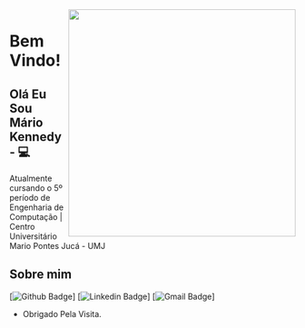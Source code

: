 

<!--
### Hi there 👋
**mkennedysf/mkennedysf** is a ✨ _special_ ✨ repository because its `README.md` (this file) appears on your GitHub profile.

Here are some ideas to get you started:

- 🔭 I’m currently working on ...
- 🌱 I’m currently learning ...
- 👯 I’m looking to collaborate on ...
- 🤔 I’m looking for help with ...
- 💬 Ask me about ...
- 📫 How to reach me: ...
- 😄 Pronouns: ...
- ⚡ Fun fact: ...
-->

<img align="right" width="400" height="400" src="https://media.giphy.com/media/26tn33aiTi1jkl6H6/giphy.gif">

# Bem Vindo!

## Olá Eu Sou Mário Kennedy - 💻 


Atualmente cursando o 5º período de Engenharia de Computação | Centro Universitário Mario Pontes Jucá - UMJ

## Sobre mim
[![Github Badge](https://img.shields.io/badge/-Github-000?style=flat-square&logo=Github&logoColor=white&link=https://github.com/mkennedysf)]
[![Linkedin Badge](https://img.shields.io/badge/-LinkedIn-blue?style=flat-square&logo=Linkedin&logoColor=white&link=https://www.linkedin.com/in/mariokennedy)]
[![Gmail Badge](https://img.shields.io/badge/-Gmail-c14438?style=flat-square&logo=Gmail&logoColor=white&link=mkennedysf@gmail.com)]

- Obrigado Pela Visita.


